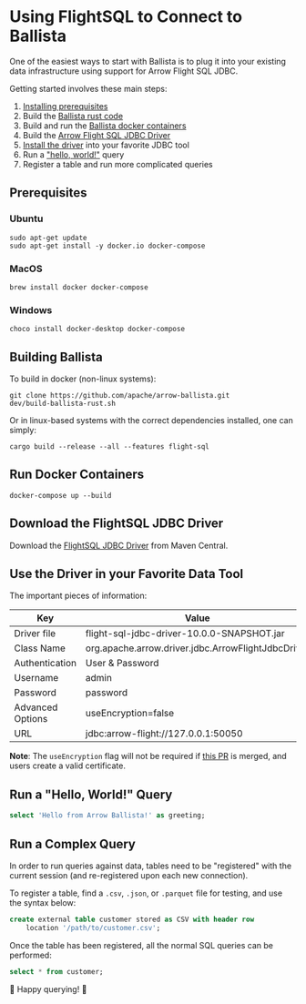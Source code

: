 <!---
  Licensed to the Apache Software Foundation (ASF) under one
  or more contributor license agreements.  See the NOTICE file
  distributed with this work for additional information
  regarding copyright ownership.  The ASF licenses this file
  to you under the Apache License, Version 2.0 (the
  "License"); you may not use this file except in compliance
  with the License.  You may obtain a copy of the License at

    http://www.apache.org/licenses/LICENSE-2.0

  Unless required by applicable law or agreed to in writing,
  software distributed under the License is distributed on an
  "AS IS" BASIS, WITHOUT WARRANTIES OR CONDITIONS OF ANY
  KIND, either express or implied.  See the License for the
  specific language governing permissions and limitations
  under the License.
-->

# Using FlightSQL to Connect to Ballista

One of the easiest ways to start with Ballista is to plug it into your existing data infrastructure using support for Arrow Flight SQL JDBC.

Getting started involves these main steps:

1. [Installing prerequisites](#prereq)
2. Build the [Ballista rust code](#rust)
3. Build and run the [Ballista docker containers](#docker)
4. Build the [Arrow Flight SQL JDBC Driver](#jdbc)
5. [Install the driver](#tool) into your favorite JDBC tool
6. Run a ["hello, world!"](#hello) query
7. Register a table and run more complicated queries

## <a name="prereq"/>Prerequisites

### Ubuntu

```shell
sudo apt-get update
sudo apt-get install -y docker.io docker-compose
```

### MacOS

```shell
brew install docker docker-compose
```

### Windows

```shell
choco install docker-desktop docker-compose
```

## <a name="rust"/>Building Ballista

To build in docker (non-linux systems):

```shell
git clone https://github.com/apache/arrow-ballista.git
dev/build-ballista-rust.sh
```

Or in linux-based systems with the correct dependencies installed, one can simply:

```shell
cargo build --release --all --features flight-sql
```

## <a name="docker"/> Run Docker Containers

```shell
docker-compose up --build
```

## <a name="jdbc"/>Download the FlightSQL JDBC Driver

Download the [FlightSQL JDBC Driver](https://repo1.maven.org/maven2/org/apache/arrow/flight-sql-jdbc-driver/10.0.0/flight-sql-jdbc-driver-10.0.0.jar)
from Maven Central.

## <a name="tool"/>Use the Driver in your Favorite Data Tool

The important pieces of information:

| Key              | Value                                              |
| ---------------- | -------------------------------------------------- |
| Driver file      | flight-sql-jdbc-driver-10.0.0-SNAPSHOT.jar         |
| Class Name       | org.apache.arrow.driver.jdbc.ArrowFlightJdbcDriver |
| Authentication   | User & Password                                    |
| Username         | admin                                              |
| Password         | password                                           |
| Advanced Options | useEncryption=false                                |
| URL              | jdbc:arrow-flight://127.0.0.1:50050                |

**Note**: The `useEncryption` flag will not be required if [this PR](https://github.com/spaceandtimelabs/arrow-ballista/pull/15) is merged,
and users create a valid certificate.

## <a name="hello"/>Run a "Hello, World!" Query

```sql
select 'Hello from Arrow Ballista!' as greeting;
```

## <a name="complex"/>Run a Complex Query

In order to run queries against data, tables need to be "registered" with the current session (and re-registered upon each new connection).

To register a table, find a `.csv`, `.json`, or `.parquet` file for testing, and use the syntax below:

```sql
create external table customer stored as CSV with header row
    location '/path/to/customer.csv';
```

Once the table has been registered, all the normal SQL queries can be performed:

```sql
select * from customer;
```

🎉 Happy querying! 🎉
